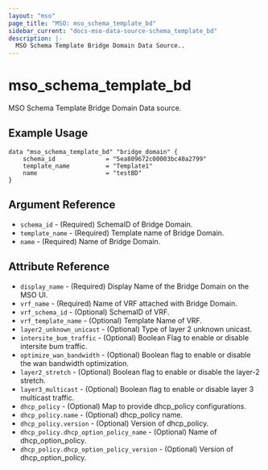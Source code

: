 ```yaml
---
layout: "mso"
page_title: "MSO: mso_schema_template_bd"
sidebar_current: "docs-mso-data-source-schema_template_bd"
description: |-
  MSO Schema Template Bridge Domain Data Source..
---
```


# mso_schema_template_bd #

MSO Schema Template Bridge Domain Data source.

## Example Usage ##

```hcl
data "mso_schema_template_bd" "bridge_domain" {
    schema_id              = "5ea809672c00003bc40a2799"
    template_name          = "Template1"
    name                   = "testBD"
}
```

## Argument Reference ##

* `schema_id` - (Required) SchemaID of Bridge Domain.
* `template_name` - (Required) Template name of Bridge Domain.
* `name` - (Required) Name of Bridge Domain.



## Attribute Reference ##
* `display_name` - (Required) Display Name of the Bridge Domain on the MSO UI.
* `vrf_name` - (Required) Name of VRF attached with Bridge Domain.
* `vrf_schema_id` - (Optional) SchemaID of VRF.
* `vrf_template_name` - (Optional) Template Name of VRF.
* `layer2_unknown_unicast` - (Optional) Type of layer 2 unknown unicast.
* `intersite_bum_traffic` - (Optional) Boolean Flag to enable or disable intersite bum traffic.
* `optimize_wan_bandwidth` - (Optional) Boolean flag to enable or disable the wan bandwidth optimization.
* `layer2_stretch` - (Optional) Boolean flag to enable or disable the layer-2 stretch.
* `layer3_multicast` - (Optional) Boolean flag to enable or disable layer 3 multicast traffic.
* `dhcp_policy` - (Optional) Map to provide dhcp_policy configurations. 
* `dhcp_policy.name` - (Optional) dhcp_policy name.
* `dhcp_policy.version` - (Optional) Version of dhcp_policy.
* `dhcp_policy.dhcp_option_policy_name` - (Optional) Name of dhcp_option_policy. 
* `dhcp_policy.dhcp_option_policy_version` - (Optional) Version of dhcp_option_policy. 
